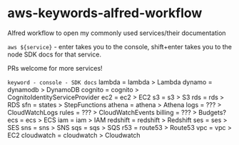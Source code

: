 # aws-keywords-alfred-workflow
Alfred workflow to open my commonly used services/their documentation


`aws ${service}` - enter takes you to the console, shift+enter takes you to the node SDK docs for that service. 

PRs welcome for more services!

`keyword - console - SDK docs`
lambda = lambda > Lambda 
dynamo = dynamodb > DynamoDB 
cognito = cognito > CognitoIdentityServiceProvider 
ec2 = ec2 > EC2 
s3 = s3 > S3 
rds = rds > RDS 
sfn = states > StepFunctions 
athena = athena > Athena 
logs = ??? > CloudWatchLogs 
rules = ??? > CloudWatchEvents 
billing = ??? > Budgets? 
ecs = ecs > ECS 
iam = iam > IAM 
redshift = redshift > Redshift 
ses = ses > SES 
sns = sns > SNS 
sqs = sqs > SQS 
r53 = route53 > Route53 
vpc = vpc > EC2 
cloudwatch = cloudwatch > Cloudwatch
